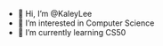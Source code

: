 - 👋 Hi, I’m @KaleyLee
- 👀 I’m interested in Computer Science
- 🌱 I’m currently learning CS50

<!---
KaleyLee/KaleyLee is a ✨ special ✨ repository because its `README.md` (this file) appears on your GitHub profile.
You can click the Preview link to take a look at your changes.
--->
